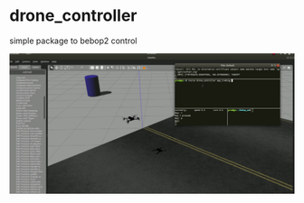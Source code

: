 # drone_controller
simple package to bebop2 control 



![Texto alternativo](https://github.com/yerson001/chakra360/blob/main/images/gazebo.jpeg)
